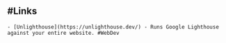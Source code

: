 ## #Links
	- [Unlighthouse](https://unlighthouse.dev/) - Runs Google Lighthouse against your entire website. #WebDev